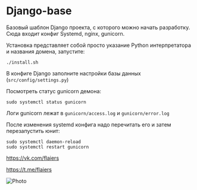 # Django-base

Базовый шаблон Django проекта, с которого можно начать разработку. Сюда входит конфиг Systemd, nginx, gunicorn.

Установка представляет собой просто указание Python интерпретатора и названия домена, запустите:

```
./install.sh
```

В конфиге Django заполните настройки базы данных (`src/config/settings.py`)

Посмотреть статус gunicorn демона:

```
sudo systemctl status gunicorn
```

Логи gunicorn лежат в `gunicorn/access.log` и `gunicorn/error.log`

После изменения systemd конфига надо перечитать его и затем перезапустить юнит:

```
sudo systemctl daemon-reload
sudo systemctl restart gunicorn
```
https://vk.com/flaiers

https://t.me/flaiers

![Photo](https://i.yapx.ru/LFiAR.jpg)
